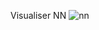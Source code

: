Visualiser NN 
![nn](https://github.com/user-attachments/assets/193ecc85-7b5b-42e4-84b3-f8ea8fba103c)
